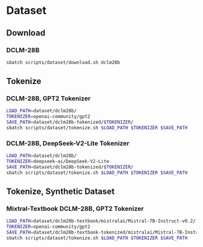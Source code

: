 # Dataset

## Download

### DCLM-28B

```bash
sbatch scripts/dataset/download.sh dclm28b
```

## Tokenize

### DCLM-28B, GPT2 Tokenizer

```bash
LOAD_PATH=dataset/dclm28b/
TOKENIZER=openai-community/gpt2
SAVE_PATH=dataset/dclm28b-tokenized/$TOKENIZER/
sbatch scripts/dataset/tokenize.sh $LOAD_PATH $TOKENIZER $SAVE_PATH
```

### DCLM-28B, DeepSeek-V2-Lite Tokenizer

```bash
LOAD_PATH=dataset/dclm28b/
TOKENIZER=deepseek-ai/DeepSeek-V2-Lite
SAVE_PATH=dataset/dclm28b-tokenized/$TOKENIZER/
sbatch scripts/dataset/tokenize.sh $LOAD_PATH $TOKENIZER $SAVE_PATH
```

## Tokenize, Synthetic Dataset

### Mixtral-Textbook DCLM-28B, GPT2 Tokenizer

```bash
LOAD_PATH=dataset/dclm28b-textbook/mistralai/Mistral-7B-Instruct-v0.2/
TOKENIZER=openai-community/gpt2
SAVE_PATH=dataset/dclm28b-textbook-tokenized/mistralai/Mistral-7B-Instruct-v0.2/$TOKENIZER/
sbatch scripts/dataset/tokenize.sh $LOAD_PATH $TOKENIZER $SAVE_PATH
```
